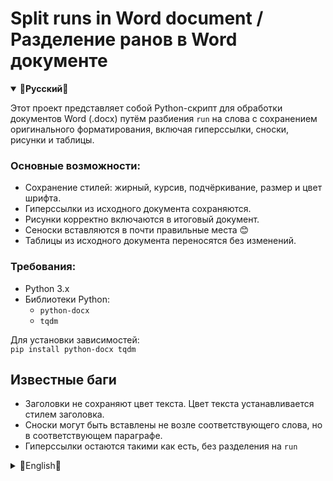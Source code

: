 # Split runs in Word document / Разделение ранов в Word документе

<details open>
  <summary><strong>🔷Русский🔷</strong></summary>

Этот проект представляет собой Python-скрипт для обработки документов Word (.docx) путём разбиения `run` на слова с сохранением оригинального форматирования, включая гиперссылки, сноски, рисунки и таблицы.

### Основные возможности:
- Сохранение стилей: жирный, курсив, подчёркивание, размер и цвет шрифта.
- Гиперссылки из исходного документа сохраняются.
- Рисунки корректно включаются в итоговый документ.
- Сеноски вставляются в почти правильные места 😊
- Таблицы из исходного документа переносятся без изменений.

### Требования:
- Python 3.x  
- Библиотеки Python:  
  - `python-docx`  
  - `tqdm`  

Для установки зависимостей:  
`pip install python-docx tqdm`

## Известные баги

- Заголовки не сохраняют цвет текста. Цвет текста устанавливается стилем заголовка.
- Сноски могут быть вставлены не возле соответствующего слова, но в соответствующем параграфе.
- Гиперссылки остаются такими как есть, без разделения на `run`

</details>
<details>
  <summary>🔷English🔷</summary>

This project is a Python script designed to process Word documents (.docx) by splitting `runs` into words while preserving the original formatting, including hyperlinks, footnotes, drawings, and tables.

### Features:
- Retains styles: bold, italic, underline, font size, and color.
- Hyperlinks from the original document are preserved.
- Drawings are properly included in the output document.
- Footnotes are inserted in almost correct places 😊
- Tables from the original document are transferred without changes.

### Requirements:
- Python 3.x  
- Python Libraries:  
  - `python-docx`  
  - `tqdm`  

To install the dependencies:  
`pip install python-docx tqdm`

## Known Issues

- Headings do not retain text color. The text color is defined by the heading style.
- Footnotes may not be placed next to the corresponding word, but they appear in the relevant paragraph.
- Hyperlinks remain as they are, without dividing into `run`

</details>
